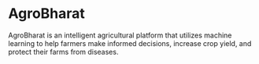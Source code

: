 # AgroBharat
AgroBharat is an intelligent agricultural platform that utilizes machine learning to help farmers make informed decisions, increase crop yield, and protect their farms from diseases.
